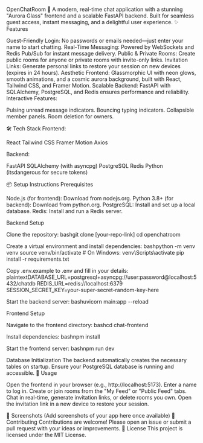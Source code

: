 OpenChatRoom 🌌
A modern, real-time chat application with a stunning "Aurora Glass" frontend and a scalable FastAPI backend. Built for seamless guest access, instant messaging, and a delightful user experience.
✨ Features

Guest-Friendly Login: No passwords or emails needed—just enter your name to start chatting.
Real-Time Messaging: Powered by WebSockets and Redis Pub/Sub for instant message delivery.
Public & Private Rooms: Create public rooms for anyone or private rooms with invite-only links.
Invitation Links: Generate personal links to restore your session on new devices (expires in 24 hours).
Aesthetic Frontend: Glassmorphic UI with neon glows, smooth animations, and a cosmic aurora background, built with React, Tailwind CSS, and Framer Motion.
Scalable Backend: FastAPI with SQLAlchemy, PostgreSQL, and Redis ensures performance and reliability.
Interactive Features:

Pulsing unread message indicators.
Bouncing typing indicators.
Collapsible member panels.
Room deletion for owners.



🛠️ Tech Stack
Frontend:

React
Tailwind CSS
Framer Motion
Axios

Backend:

FastAPI
SQLAlchemy (with asyncpg)
PostgreSQL
Redis
Python (itsdangerous for secure tokens)

📦 Setup Instructions
Prerequisites

Node.js (for frontend): Download from nodejs.org.
Python 3.8+ (for backend): Download from python.org.
PostgreSQL: Install and set up a local database.
Redis: Install and run a Redis server.

Backend Setup

Clone the repository:
bashgit clone [your-repo-link]
cd openchatroom

Create a virtual environment and install dependencies:
bashpython -m venv venv
source venv/bin/activate  # On Windows: venv\Scripts\activate
pip install -r requirements.txt

Copy .env.example to .env and fill in your details:
plaintextDATABASE_URL=postgresql+asyncpg://user:password@localhost:5432/chatdb
REDIS_URL=redis://localhost:6379
SESSION_SECRET_KEY=your-super-secret-random-key-here

Start the backend server:
bashuvicorn main:app --reload


Frontend Setup

Navigate to the frontend directory:
bashcd chat-frontend

Install dependencies:
bashnpm install

Start the frontend server:
bashnpm run dev


Database Initialization
The backend automatically creates the necessary tables on startup. Ensure your PostgreSQL database is running and accessible.
🚀 Usage

Open the frontend in your browser (e.g., http://localhost:5173).
Enter a name to log in.
Create or join rooms from the "My Feed" or "Public Feed" tabs.
Chat in real-time, generate invitation links, or delete rooms you own.
Open the invitation link in a new device to restore your session.

📸 Screenshots
(Add screenshots of your app here once available)
🤝 Contributing
Contributions are welcome! Please open an issue or submit a pull request with your ideas or improvements.
📜 License
This project is licensed under the MIT License.
